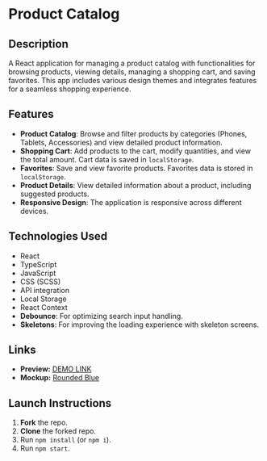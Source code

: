 # Product Catalog

## Description
A React application for managing a product catalog with functionalities for browsing products, viewing details, managing a shopping cart, and saving favorites. This app includes various design themes and integrates features for a seamless shopping experience.

## Features
- **Product Catalog**: Browse and filter products by categories (Phones, Tablets, Accessories) and view detailed product information.
- **Shopping Cart**: Add products to the cart, modify quantities, and view the total amount. Cart data is saved in `localStorage`.
- **Favorites**: Save and view favorite products. Favorites data is stored in `localStorage`.
- **Product Details**: View detailed information about a product, including suggested products.
- **Responsive Design**: The application is responsive across different devices.

## Technologies Used
- React
- TypeScript
- JavaScript
- CSS (SCSS)
- API integration
- Local Storage
- React Context
- **Debounce**: For optimizing search input handling.
- **Skeletons**: For improving the loading experience with skeleton screens.

## Links
- **Preview:** [DEMO LINK](https://yepolotn1ak.github.io/product-catalog/)
- **Mockup:** [Rounded Blue](https://www.figma.com/file/FRxncC4lfyhs6og1L6FGEU/Phone-catalog-(V2)-Rounded-Style-2?node-id=0%3A1)

## Launch Instructions
1. **Fork** the repo.
2. **Clone** the forked repo.
3. Run `npm install` (or `npm i`).
4. Run `npm start`.
